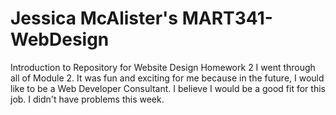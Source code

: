 # Jessica McAlister's MART341-WebDesign
Introduction to Repository for Website Design Homework 2 
I went through all of Module 2. It was fun and exciting for me because in the future, I would like to be a Web Developer Consultant. I believe I would be a good fit for this job. I didn't have problems this week. 
